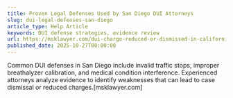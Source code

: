 ```yaml
---
title: Proven Legal Defenses Used by San Diego DUI Attorneys
slug: dui-legal-defenses-san-diego
article_type: Help Article
keywords: DUI defense strategies, evidence review
url: https://msklawyer.com/dui-charge-reduced-or-dismissed-in-california/
published_date: 2025-10-27T00:00:00
---
```


Common DUI defenses in San Diego include invalid traffic stops, improper breathalyzer calibration, and medical condition interference. Experienced attorneys analyze evidence to identify weaknesses that can lead to case dismissal or reduced charges.[msklawyer.com]